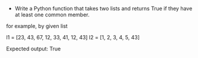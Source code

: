 * Write a Python function that takes two lists and returns True if they have at least one common member.

for example, by given list

l1 = [23, 43, 67, 12, 33, 41, 12, 43]
l2 = [1, 2, 3, 4, 5, 43]

Expected output:
True